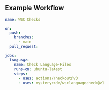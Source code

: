 Example Workflow
----------------

```yaml
name: WSC Checks

on:
  push:
    branches:
      - main
  pull_request:

jobs:
  language:
    name: Check Language-Files
    runs-on: ubuntu-latest
    steps:
      - uses: actions/checkout@v3
      - uses: mysterycode/wsclanguagecheck@v1
```
